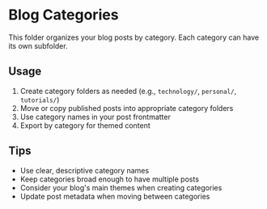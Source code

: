 # Blog Categories

This folder organizes your blog posts by category. Each category can have its own subfolder.

## Usage

1. Create category folders as needed (e.g., `technology/`, `personal/`, `tutorials/`)
2. Move or copy published posts into appropriate category folders
3. Use category names in your post frontmatter
4. Export by category for themed content

## Tips

- Use clear, descriptive category names
- Keep categories broad enough to have multiple posts
- Consider your blog's main themes when creating categories
- Update post metadata when moving between categories
